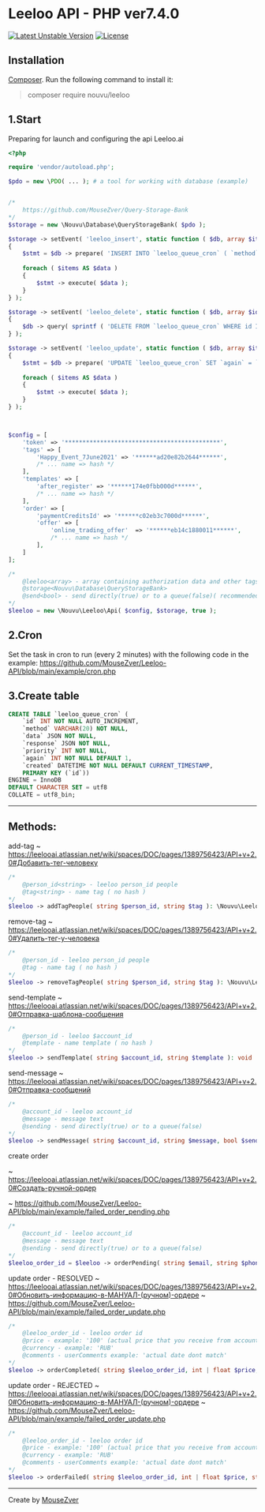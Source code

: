 Leeloo API - PHP ver7.4.0
=
[![Latest Unstable Version](https://poser.pugx.org/nouvu/leeloo/v/stable)](https://packagist.org/packages/nouvu/leeloo) [![License](https://poser.pugx.org/nouvu/leeloo/license)](//packagist.org/packages/nouvu/leeloo)

## Installation
[Composer](http://getcomposer.org). Run the following command to install it:
> composer require nouvu/leeloo

## 1.Start

Preparing for launch and configuring the api Leeloo.ai

```php
<?php

require 'vendor/autoload.php';

$pdo = new \PDO( ... ); # a tool for working with database (example)


/*
	https://github.com/MouseZver/Query-Storage-Bank
*/
$storage = new \Nouvu\Database\QueryStorageBank( $pdo );

$storage -> setEvent( 'leeloo_insert', static function ( $db, array $items ): void
{
	$stmt = $db -> prepare( 'INSERT INTO `leeloo_queue_cron` ( `method`, `data`, `response`, `priority` ) VALUES ( ?,?,?,? )' );
	
	foreach ( $items AS $data )
	{
		$stmt -> execute( $data );
	}
} );

$storage -> setEvent( 'leeloo_delete', static function ( $db, array $ids ): void
{
	$db -> query( sprintf ( 'DELETE FROM `leeloo_queue_cron` WHERE id IN ( %s )', implode ( ',', $ids ) ) );
} );

$storage -> setEvent( 'leeloo_update', static function ( $db, array $items ): void
{
	$stmt = $db -> prepare( 'UPDATE `leeloo_queue_cron` SET `again` = `again` + 1, `response` = ? WHERE `id` = ?' );
	
	foreach ( $items AS $data )
	{
		$stmt -> execute( $data );
	}
} );



$config = [
	'token' => '********************************************',
	'tags' => [
		'Happy_Event_7June2021' => '******ad20e82b2644******',
		/* ... name => hash */
	],
	'templates' => [
		'after_register' => '******174e0fbb000d******',
		/* ... name => hash */
	],
	'order' => [
		'paymentCreditsId' => '******c02eb3c7000d******',
		'offer' => [
			'online_trading_offer'	=> '******eb14c1880011******',
			/* ... name => hash */
		],
	]
];

/*
	@leeloo<array> - array containing authorization data and other tags, templates, etc.
	@storage<Nouvu\Database\QueryStorageBank>
	@send<bool> - send directly(true) or to a queue(false)( recommended ).
*/
$leeloo = new \Nouvu\Leeloo\Api( $config, $storage, true );
```

## 2.Cron
Set the task in cron to run (every 2 minutes) with the following code in the example:
https://github.com/MouseZver/Leeloo-API/blob/main/example/cron.php

## 3.Create table
```sql
CREATE TABLE `leeloo_queue_cron` (
	`id` INT NOT NULL AUTO_INCREMENT,
	`method` VARCHAR(20) NOT NULL,
	`data` JSON NOT NULL,
	`response` JSON NOT NULL,
	`priority` INT NOT NULL,
	`again` INT NOT NULL DEFAULT 1,
	`created` DATETIME NOT NULL DEFAULT CURRENT_TIMESTAMP,
	PRIMARY KEY (`id`))
ENGINE = InnoDB
DEFAULT CHARACTER SET = utf8
COLLATE = utf8_bin;
```
***

## Methods:

add-tag
~ https://leelooai.atlassian.net/wiki/spaces/DOC/pages/1389756423/API+v+2.0#Добавить-тег-человеку
```php
/*
    @person_id<string> - leeloo person_id people
    @tag<string> - name tag ( no hash )
*/
$leeloo -> addTagPeople( string $person_id, string $tag ): \Nouvu\Leeloo\Api
```

remove-tag
~ https://leelooai.atlassian.net/wiki/spaces/DOC/pages/1389756423/API+v+2.0#Удалить-тег-у-человека
```php
/*
    @person_id - leeloo person_id people
    @tag - name tag ( no hash )
*/
$leeloo -> removeTagPeople( string $person_id, string $tag ): \Nouvu\Leeloo\Api
```

send-template
~ https://leelooai.atlassian.net/wiki/spaces/DOC/pages/1389756423/API+v+2.0#Отправка-шаблона-сообщения
```php
/*
    @person_id - leeloo $account_id
    @template - name template ( no hash )
*/
$leeloo -> sendTemplate( string $account_id, string $template ): void
```

send-message
~ https://leelooai.atlassian.net/wiki/spaces/DOC/pages/1389756423/API+v+2.0#Отправка-сообщений
```php
/*
    @account_id - leeloo account_id
    @message - message text
    @sending - send directly(true) or to a queue(false)
*/
$leeloo -> sendMessage( string $account_id, string $message, bool $sending = true ): void
```

create order

~ https://leelooai.atlassian.net/wiki/spaces/DOC/pages/1389756423/API+v+2.0#Создать-ручной-ордер

~ https://github.com/MouseZver/Leeloo-API/blob/main/example/failed_order_pending.php
```php
/*
    @account_id - leeloo account_id
    @message - message text
    @sending - send directly(true) or to a queue(false)
*/
$leeloo_order_id = $leeloo -> orderPending( string $email, string $phone, string $personId, string $offer ): ?string
```

update order - RESOLVED
~ https://leelooai.atlassian.net/wiki/spaces/DOC/pages/1389756423/API+v+2.0#Обновить-информацию-в-МАНУАЛ-(ручном)-ордере
~ https://github.com/MouseZver/Leeloo-API/blob/main/example/failed_order_update.php
```php
/*
    @leeloo_order_id - leeloo order id
    @price - example: '100' (actual price that you receive from account)
    @currency - example: 'RUB'
    @comments - userComments example: 'actual date dont match'
*/
$leeloo -> orderCompleted( string $leeloo_order_id, int | float $price, string $currency = 'USD', string $comments = 'card' ): void
```

update order - REJECTED
~ https://leelooai.atlassian.net/wiki/spaces/DOC/pages/1389756423/API+v+2.0#Обновить-информацию-в-МАНУАЛ-(ручном)-ордере
~ https://github.com/MouseZver/Leeloo-API/blob/main/example/failed_order_update.php
```php
/*
    @leeloo_order_id - leeloo order id
    @price - example: '100' (actual price that you receive from account)
    @currency - example: 'RUB'
    @comments - userComments example: 'actual date dont match'
*/
$leeloo -> orderFailed( string $leeloo_order_id, int | float $price, string $currency = 'USD', string $comments = 'card' ): void
```
***

Create by [MouseZver](//php.ru/forum/members/40235)
